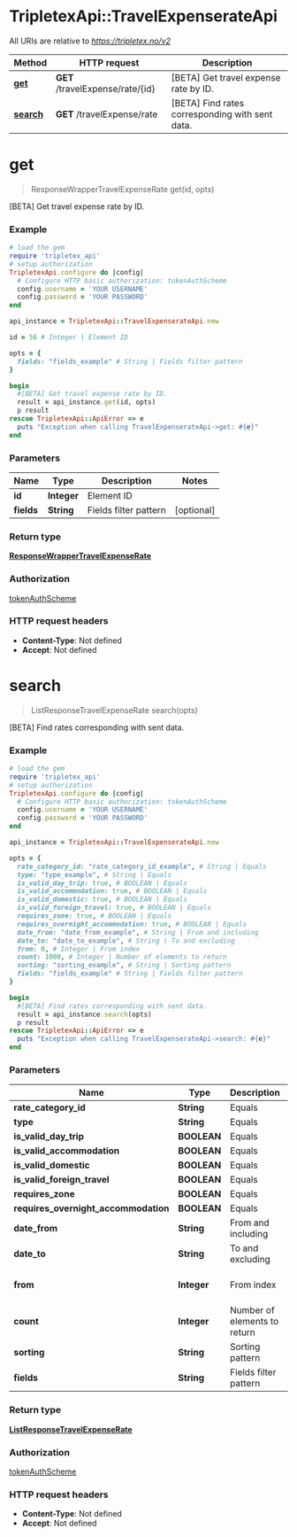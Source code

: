 # TripletexApi::TravelExpenserateApi

All URIs are relative to *https://tripletex.no/v2*

Method | HTTP request | Description
------------- | ------------- | -------------
[**get**](TravelExpenserateApi.md#get) | **GET** /travelExpense/rate/{id} | [BETA] Get travel expense rate by ID.
[**search**](TravelExpenserateApi.md#search) | **GET** /travelExpense/rate | [BETA] Find rates corresponding with sent data.


# **get**
> ResponseWrapperTravelExpenseRate get(id, opts)

[BETA] Get travel expense rate by ID.



### Example
```ruby
# load the gem
require 'tripletex_api'
# setup authorization
TripletexApi.configure do |config|
  # Configure HTTP basic authorization: tokenAuthScheme
  config.username = 'YOUR USERNAME'
  config.password = 'YOUR PASSWORD'
end

api_instance = TripletexApi::TravelExpenserateApi.new

id = 56 # Integer | Element ID

opts = { 
  fields: "fields_example" # String | Fields filter pattern
}

begin
  #[BETA] Get travel expense rate by ID.
  result = api_instance.get(id, opts)
  p result
rescue TripletexApi::ApiError => e
  puts "Exception when calling TravelExpenserateApi->get: #{e}"
end
```

### Parameters

Name | Type | Description  | Notes
------------- | ------------- | ------------- | -------------
 **id** | **Integer**| Element ID | 
 **fields** | **String**| Fields filter pattern | [optional] 

### Return type

[**ResponseWrapperTravelExpenseRate**](ResponseWrapperTravelExpenseRate.md)

### Authorization

[tokenAuthScheme](../README.md#tokenAuthScheme)

### HTTP request headers

 - **Content-Type**: Not defined
 - **Accept**: Not defined



# **search**
> ListResponseTravelExpenseRate search(opts)

[BETA] Find rates corresponding with sent data.



### Example
```ruby
# load the gem
require 'tripletex_api'
# setup authorization
TripletexApi.configure do |config|
  # Configure HTTP basic authorization: tokenAuthScheme
  config.username = 'YOUR USERNAME'
  config.password = 'YOUR PASSWORD'
end

api_instance = TripletexApi::TravelExpenserateApi.new

opts = { 
  rate_category_id: "rate_category_id_example", # String | Equals
  type: "type_example", # String | Equals
  is_valid_day_trip: true, # BOOLEAN | Equals
  is_valid_accommodation: true, # BOOLEAN | Equals
  is_valid_domestic: true, # BOOLEAN | Equals
  is_valid_foreign_travel: true, # BOOLEAN | Equals
  requires_zone: true, # BOOLEAN | Equals
  requires_overnight_accommodation: true, # BOOLEAN | Equals
  date_from: "date_from_example", # String | From and including
  date_to: "date_to_example", # String | To and excluding
  from: 0, # Integer | From index
  count: 1000, # Integer | Number of elements to return
  sorting: "sorting_example", # String | Sorting pattern
  fields: "fields_example" # String | Fields filter pattern
}

begin
  #[BETA] Find rates corresponding with sent data.
  result = api_instance.search(opts)
  p result
rescue TripletexApi::ApiError => e
  puts "Exception when calling TravelExpenserateApi->search: #{e}"
end
```

### Parameters

Name | Type | Description  | Notes
------------- | ------------- | ------------- | -------------
 **rate_category_id** | **String**| Equals | [optional] 
 **type** | **String**| Equals | [optional] 
 **is_valid_day_trip** | **BOOLEAN**| Equals | [optional] 
 **is_valid_accommodation** | **BOOLEAN**| Equals | [optional] 
 **is_valid_domestic** | **BOOLEAN**| Equals | [optional] 
 **is_valid_foreign_travel** | **BOOLEAN**| Equals | [optional] 
 **requires_zone** | **BOOLEAN**| Equals | [optional] 
 **requires_overnight_accommodation** | **BOOLEAN**| Equals | [optional] 
 **date_from** | **String**| From and including | [optional] 
 **date_to** | **String**| To and excluding | [optional] 
 **from** | **Integer**| From index | [optional] [default to 0]
 **count** | **Integer**| Number of elements to return | [optional] [default to 1000]
 **sorting** | **String**| Sorting pattern | [optional] 
 **fields** | **String**| Fields filter pattern | [optional] 

### Return type

[**ListResponseTravelExpenseRate**](ListResponseTravelExpenseRate.md)

### Authorization

[tokenAuthScheme](../README.md#tokenAuthScheme)

### HTTP request headers

 - **Content-Type**: Not defined
 - **Accept**: Not defined



